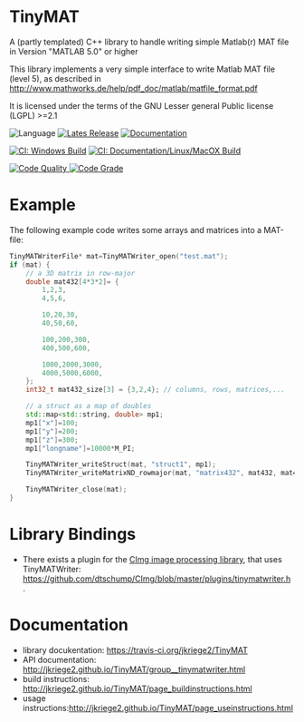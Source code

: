 # TinyMAT
A (partly templated) C++ library to handle writing simple Matlab(r) MAT file in Version "MATLAB 5.0" or higher

This library implements a very simple interface to write Matlab MAT file (level 5), as described in http://www.mathworks.de/help/pdf_doc/matlab/matfile_format.pdf

It is licensed under the terms of the GNU Lesser general Public license (LGPL) >=2.1


![Language](https://img.shields.io/github/languages/top/jkriege2/TinyMAT)
[![Lates Release](https://img.shields.io/github/v/release/jkriege2/TinyMAT)](https://github.com/jkriege2/TinyMAT/releases)
[![Documentation](https://img.shields.io/badge/documentation-online-blue)](http://jkriege2.github.io/TinyMAT/)


[![CI: Windows Build](https://img.shields.io/appveyor/ci/jkriege2/TinyMAT/master?label=CI%20Windows%20Build)](https://ci.appveyor.com/project/jkriege2/TinyMAT/branch/master) 
[![CI: Documentation/Linux/MacOX Build](https://img.shields.io/travis/jkriege2/TinyMAT/master?label=CI%3A%20Documentation%2FLinux%2FMacOX%20Build)](https://travis-ci.org/jkriege2/TinyMAT)

[![Code Quality](https://www.code-inspector.com/project/12236/score/svg) ![Code Grade](https://www.code-inspector.com/project/12236/status/svg)](https://www.code-inspector.com/project/12236/status/svg)

# Example
The following example code writes some arrays and matrices into a MAT-file:
```C++
TinyMATWriterFile* mat=TinyMATWriter_open("test.mat");
if (mat) {
	// a 3D matrix in row-major
	double mat432[4*3*2]= {
	    1,2,3,
		4,5,6,

		10,20,30,
		40,50,60,

		100,200,300,
		400,500,600,

		1000,2000,3000,
		4000,5000,6000,
	};
	int32_t mat432_size[3] = {3,2,4}; // columns, rows, matrices,...

	// a struct as a map of doubles
	std::map<std::string, double> mp1;
	mp1["x"]=100;
	mp1["y"]=200;
	mp1["z"]=300;
	mp1["longname"]=10000*M_PI;

	TinyMATWriter_writeStruct(mat, "struct1", mp1);
	TinyMATWriter_writeMatrixND_rowmajor(mat, "matrix432", mat432, mat432_size, 3);

	TinyMATWriter_close(mat);
}
```


# Library Bindings

* There exists a plugin for the [CImg image processing library](https://cimg.eu/), that uses TinyMATWriter: https://github.com/dtschump/CImg/blob/master/plugins/tinymatwriter.h .

# Documentation

* library docukentation: https://travis-ci.org/jkriege2/TinyMAT
* API documentation: http://jkriege2.github.io/TinyMAT/group__tinymatwriter.html
* build instructions: http://jkriege2.github.io/TinyMAT/page_buildinstructions.html
* usage instructions:http://jkriege2.github.io/TinyMAT/page_useinstructions.html
